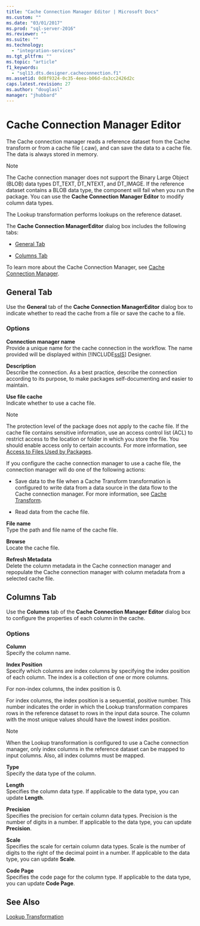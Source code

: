```yaml
---
title: "Cache Connection Manager Editor | Microsoft Docs"
ms.custom: ""
ms.date: "03/01/2017"
ms.prod: "sql-server-2016"
ms.reviewer: ""
ms.suite: ""
ms.technology: 
  - "integration-services"
ms.tgt_pltfrm: ""
ms.topic: "article"
f1_keywords: 
  - "sql13.dts.designer.cacheconnection.f1"
ms.assetid: 0d8f9324-0c35-4eea-b06d-da3cc2426d2c
caps.latest.revision: 27
ms.author: "douglasl"
manager: "jhubbard"
---
```

# Cache Connection Manager Editor
  The Cache connection manager reads a reference dataset from the Cache transform or from a cache file (.caw), and can save the data to a cache file. The data is always stored in memory.  
  
> [!NOTE]  
>  The Cache connection manager does not support the Binary Large Object (BLOB) data types DT_TEXT, DT_NTEXT, and DT_IMAGE. If the reference dataset contains a BLOB data type, the component will fail when you run the package. You can use the **Cache Connection Manager Editor** to modify column data types.  
  
 The Lookup transformation performs lookups on the reference dataset.  
  
 The **Cache Connection ManagerEditor** dialog box includes the following tabs:  
  
-   [General Tab](../../../integration-services/data-flow/transformations/cache-connection-manager-editor.md#generaltab)  
  
-   [Columns Tab](../../../integration-services/data-flow/transformations/cache-connection-manager-editor.md#columnstab)  
  
 To learn more about the Cache Connection Manager, see [Cache Connection Manager](../../../integration-services/data-flow/transformations/cache-connection-manager.md).  
  
##  <a name="generaltab"></a> General Tab  
 Use the **General** tab of the **Cache Connection ManagerEditor** dialog box to indicate whether to read the cache from a file or save the cache to a file.  
  
### Options  
 **Connection manager name**  
 Provide a unique name for the cache connection in the workflow. The name provided will be displayed within [!INCLUDE[ssIS](../../../a9retired/includes/ssis-md.md)] Designer.  
  
 **Description**  
 Describe the connection. As a best practice, describe the connection according to its purpose, to make packages self-documenting and easier to maintain.  
  
 **Use file cache**  
 Indicate whether to use a cache file.  
  
> [!NOTE]  
>  The protection level of the package does not apply to the cache file. If the cache file contains sensitive information, use an access control list (ACL) to restrict access to the location or folder in which you store the file. You should enable access only to certain accounts. For more information, see [Access to Files Used by Packages](../../../integration-services/security/access-to-files-used-by-packages.md).  
  
 If you configure the cache connection manager to use a cache file, the connection manager will do one of the following actions:  
  
-   Save data to the file when a Cache Transform transformation is configured to write data from a data source in the data flow to the Cache connection manager. For more information, see [Cache Transform](../../../integration-services/data-flow/transformations/cache-transform.md).  
  
-   Read data from the cache file.  
  
 **File name**  
 Type the path and file name of the cache file.  
  
 **Browse**  
 Locate the cache file.  
  
 **Refresh Metadata**  
 Delete the column metadata in the Cache connection manager and repopulate the Cache connection manager with column metadata from a selected cache file.  
  
##  <a name="columnstab"></a> Columns Tab  
 Use the **Columns** tab of the **Cache Connection Manager Editor** dialog box to configure the properties of each column in the cache.  
  
### Options  
 **Column**  
 Specify the column name.  
  
 **Index Position**  
 Specify which columns are index columns by specifying the index position of each column. The index is a collection of one or more columns.  
  
 For non-index columns, the index position is 0.  
  
 For index columns, the index position is a sequential, positive number. This number indicates the order in which the Lookup transformation compares rows in the reference dataset to rows in the input data source. The column with the most unique values should have the lowest index position.  
  
> [!NOTE]  
>  When the Lookup transformation is configured to use a Cache connection manager, only index columns in the reference dataset can be mapped to input columns. Also, all index columns must be mapped.  
  
 **Type**  
 Specify the data type of the column.  
  
 **Length**  
 Specifies the column data type. If applicable to the data type, you can update **Length**.  
  
 **Precision**  
 Specifies the precision for certain column data types. Precision is the number of digits in a number. If applicable to the data type, you can update **Precision**.  
  
 **Scale**  
 Specifies the scale for certain column data types. Scale is the number of digits to the right of the decimal point in a number. If applicable to the data type, you can update **Scale**.  
  
 **Code Page**  
 Specifies the code page for the column type. If applicable to the data type, you can update **Code Page**.  
  
## See Also  
 [Lookup Transformation](../../../integration-services/data-flow/transformations/lookup-transformation.md)  
  
  